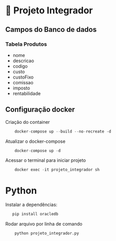 # :ledger: Projeto Integrador

## Campos do Banco de dados

### Tabela Produtos

-    nome 
-    descricao
-    codigo
-    custo
-    custoFixo
-    comissao
-    imposto
-    rentabilidade

## Configuração docker

Criação do container
````js
    docker-compose up --build --no-recreate -d
````

Atualizar o docker-compose
````js
    docker-compose up -d
````

Acessar o terminal para iniciar projeto
````js
    docker exec -it projeto_integrador sh
````

# Python

Instalar a dependências:
```python
   pip install oracledb
```

Rodar arquivo por linha de comando
```python
    python projeto_integrador.py
```
